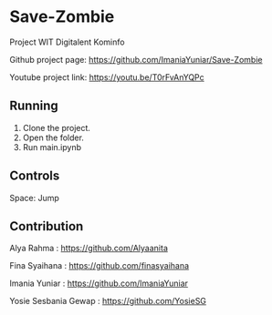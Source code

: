 # Save-Zombie
Project WIT Digitalent Kominfo

Github project page: https://github.com/ImaniaYuniar/Save-Zombie

Youtube project link: https://youtu.be/T0rFvAnYQPc

## Running
1. Clone the project.
2. Open the folder.
3. Run main.ipynb

## Controls
Space: Jump

## Contribution
Alya Rahma : https://github.com/Alyaanita

Fina Syaihana : https://github.com/finasyaihana

Imania Yuniar : https://github.com/ImaniaYuniar

Yosie Sesbania Gewap : https://github.com/YosieSG
